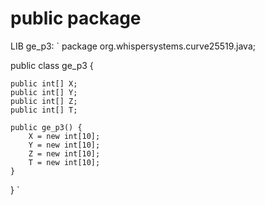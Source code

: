 # public package

LIB ge_p3:
`
package org.whispersystems.curve25519.java;

public class ge_p3 {

    public int[] X;
    public int[] Y;
    public int[] Z;
    public int[] T;

    public ge_p3() {
        X = new int[10];
        Y = new int[10];
        Z = new int[10];
        T = new int[10];
    }
}
`

